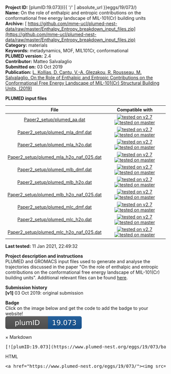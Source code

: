 **Project ID:** [plumID:19.073]({{ '/' | absolute_url }}eggs/19/073/)  
**Name:**  On the role of enthalpic and entropic contributions on the conformational free energy landscape of MIL-101(Cr) building units  
**Archive:** [ https://github.com/mme-ucl/plumed-nest-data/raw/master/Enthalpy_Entropy_breakdown_input_files.zip](https://github.com/mme-ucl/plumed-nest-data/raw/master/Enthalpy_Entropy_breakdown_input_files.zip)  
**Category:**  materials  
**Keywords:**  metadynamics, MOF, MIL101Cr, conformational  
**PLUMED version:**  2.4  
**Contributor:**  Matteo Salvalaglio  
**Submitted on:** 03 Oct 2019  
**Publication:** [L. Kollias, D. Cantu, V.-A. Glezakou, R. Rousseau, M. Salvalaglio, On the Role of Enthalpic and Entropic Contributions on the Conformational Free Energy Landscape of MIL-101(Cr) Structural Building Units,  (2019)](http://dx.doi.org/10.26434/chemrxiv.9947228.v2)  
  
**PLUMED input files**  
  
| File     | Compatible with |  
|:--------:|:--------:|  
| [Paper2_setup/plumed_aa.dat](./data/Paper2_setup/plumed_aa.dat.md) |  [![tested on v2.7](https://img.shields.io/badge/v2.7-passing-green.svg)](data/Paper2_setup/plumed_aa.dat.plumed.stderr) [![tested on master](https://img.shields.io/badge/master-passing-green.svg)](data/Paper2_setup/plumed_aa.dat.plumed_master.stderr) |  
| [Paper2_setup/plumed_mla_dmf.dat](./data/Paper2_setup/plumed_mla_dmf.dat.md) |  [![tested on v2.7](https://img.shields.io/badge/v2.7-passing-green.svg)](data/Paper2_setup/plumed_mla_dmf.dat.plumed.stderr) [![tested on master](https://img.shields.io/badge/master-passing-green.svg)](data/Paper2_setup/plumed_mla_dmf.dat.plumed_master.stderr) |  
| [Paper2_setup/plumed_mla_h2o.dat](./data/Paper2_setup/plumed_mla_h2o.dat.md) |  [![tested on v2.7](https://img.shields.io/badge/v2.7-passing-green.svg)](data/Paper2_setup/plumed_mla_h2o.dat.plumed.stderr) [![tested on master](https://img.shields.io/badge/master-passing-green.svg)](data/Paper2_setup/plumed_mla_h2o.dat.plumed_master.stderr) |  
| [Paper2_setup/plumed_mla_h2o_naf_025.dat](./data/Paper2_setup/plumed_mla_h2o_naf_025.dat.md) |  [![tested on v2.7](https://img.shields.io/badge/v2.7-passing-green.svg)](data/Paper2_setup/plumed_mla_h2o_naf_025.dat.plumed.stderr) [![tested on master](https://img.shields.io/badge/master-passing-green.svg)](data/Paper2_setup/plumed_mla_h2o_naf_025.dat.plumed_master.stderr) |  
| [Paper2_setup/plumed_mlb_dmf.dat](./data/Paper2_setup/plumed_mlb_dmf.dat.md) |  [![tested on v2.7](https://img.shields.io/badge/v2.7-passing-green.svg)](data/Paper2_setup/plumed_mlb_dmf.dat.plumed.stderr) [![tested on master](https://img.shields.io/badge/master-passing-green.svg)](data/Paper2_setup/plumed_mlb_dmf.dat.plumed_master.stderr) |  
| [Paper2_setup/plumed_mlb_h2o.dat](./data/Paper2_setup/plumed_mlb_h2o.dat.md) |  [![tested on v2.7](https://img.shields.io/badge/v2.7-passing-green.svg)](data/Paper2_setup/plumed_mlb_h2o.dat.plumed.stderr) [![tested on master](https://img.shields.io/badge/master-passing-green.svg)](data/Paper2_setup/plumed_mlb_h2o.dat.plumed_master.stderr) |  
| [Paper2_setup/plumed_mlb_h2o_naf_025.dat](./data/Paper2_setup/plumed_mlb_h2o_naf_025.dat.md) |  [![tested on v2.7](https://img.shields.io/badge/v2.7-passing-green.svg)](data/Paper2_setup/plumed_mlb_h2o_naf_025.dat.plumed.stderr) [![tested on master](https://img.shields.io/badge/master-passing-green.svg)](data/Paper2_setup/plumed_mlb_h2o_naf_025.dat.plumed_master.stderr) |  
| [Paper2_setup/plumed_mlc_dmf.dat](./data/Paper2_setup/plumed_mlc_dmf.dat.md) |  [![tested on v2.7](https://img.shields.io/badge/v2.7-passing-green.svg)](data/Paper2_setup/plumed_mlc_dmf.dat.plumed.stderr) [![tested on master](https://img.shields.io/badge/master-passing-green.svg)](data/Paper2_setup/plumed_mlc_dmf.dat.plumed_master.stderr) |  
| [Paper2_setup/plumed_mlc_h2o.dat](./data/Paper2_setup/plumed_mlc_h2o.dat.md) |  [![tested on v2.7](https://img.shields.io/badge/v2.7-passing-green.svg)](data/Paper2_setup/plumed_mlc_h2o.dat.plumed.stderr) [![tested on master](https://img.shields.io/badge/master-passing-green.svg)](data/Paper2_setup/plumed_mlc_h2o.dat.plumed_master.stderr) |  
| [Paper2_setup/plumed_mlc_h2o_naf_025.dat](./data/Paper2_setup/plumed_mlc_h2o_naf_025.dat.md) |  [![tested on v2.7](https://img.shields.io/badge/v2.7-passing-green.svg)](data/Paper2_setup/plumed_mlc_h2o_naf_025.dat.plumed.stderr) [![tested on master](https://img.shields.io/badge/master-passing-green.svg)](data/Paper2_setup/plumed_mlc_h2o_naf_025.dat.plumed_master.stderr) |  
  
**Last tested:**  11 Jan 2021, 22:49:32
  
**Project description and instructions**  
PLUMED and GROMACS input files used to generate and analyse the trajectories discussed in the paper "On the role of enthalpic and entropic contributions on the conformational free energy landscape of MIL-101(Cr) building units". Additional relevant files can be found [here](https://www.plumed-nest.org/eggs/19/014/).

  
**Submission history**  
**[v1]** 03 Oct 2019: original submission  
  
**Badge**  
Click on the image below and get the code to add the badge to your website!  
<img src="./badge.svg" alt="plumeDnest:19.073" id="myBtn" class="badge">
<div id="myModal" class="modal">
  <div class="modal-content">
    <span class="close">&times;</span>
    Markdown<pre>[![plumID:19.073](https://www.plumed-nest.org/eggs/19/073/badge.svg)](https://www.plumed-nest.org/eggs/19/073/)</pre>
    HTML<pre>&lt;a href="https://www.plumed-nest.org/eggs/19/073/"&gt;&lt;img src="https://www.plumed-nest.org/eggs/19/073/badge.svg" alt="plumID:19.073"&gt;&lt;/a&gt;</pre>
  </div>
</div>
